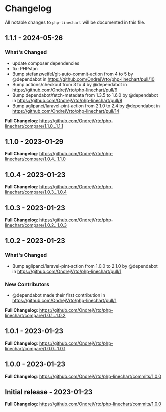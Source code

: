 # Changelog

All notable changes to `php-linechart` will be documented in this file.

## 1.1.1 - 2024-05-26

### What's Changed

* update composer dependencies
* fix: PHPstan
* Bump stefanzweifel/git-auto-commit-action from 4 to 5 by @dependabot in https://github.com/OndrejVrto/php-linechart/pull/10
* Bump actions/checkout from 3 to 4 by @dependabot in https://github.com/OndrejVrto/php-linechart/pull/9
* Bump dependabot/fetch-metadata from 1.3.5 to 1.6.0 by @dependabot in https://github.com/OndrejVrto/php-linechart/pull/8
* Bump aglipanci/laravel-pint-action from 2.1.0 to 2.4 by @dependabot in https://github.com/OndrejVrto/php-linechart/pull/14

**Full Changelog**: https://github.com/OndrejVrto/php-linechart/compare/1.1.0...1.1.1

## 1.1.0 - 2023-01-29

**Full Changelog**: https://github.com/OndrejVrto/php-linechart/compare/1.0.4...1.1.0

## 1.0.4 - 2023-01-23

**Full Changelog**: https://github.com/OndrejVrto/php-linechart/compare/1.0.3...1.0.4

## 1.0.3 - 2023-01-23

**Full Changelog**: https://github.com/OndrejVrto/php-linechart/compare/1.0.2...1.0.3

## 1.0.2 - 2023-01-23

### What's Changed

- Bump aglipanci/laravel-pint-action from 1.0.0 to 2.1.0 by @dependabot in https://github.com/OndrejVrto/php-linechart/pull/1

### New Contributors

- @dependabot made their first contribution in https://github.com/OndrejVrto/php-linechart/pull/1

**Full Changelog**: https://github.com/OndrejVrto/php-linechart/compare/1.0.1...1.0.2

## 1.0.1 - 2023-01-23

**Full Changelog**: https://github.com/OndrejVrto/php-linechart/compare/1.0.0...1.0.1

## 1.0.0 - 2023-01-23

**Full Changelog**: https://github.com/OndrejVrto/php-linechart/commits/1.0.0

## Initial release - 2023-01-23

**Full Changelog**: https://github.com/OndrejVrto/php-linechart/commits/1.0.0
